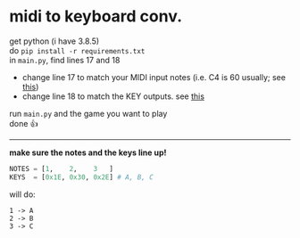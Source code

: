 # midi to keyboard conv.
get python (i have 3.8.5)  
do `pip install -r requirements.txt`  
in `main.py`, find lines 17 and 18
- change line 17 to match your MIDI input notes (i.e. C4 is 60 usually; see [this](https://www.inspiredacoustics.com/en/MIDI_note_numbers_and_center_frequencies))
- change line 18 to match the KEY outputs. see [this](http://www.flint.jp/misc/?q=dik&lang=en)

run `main.py` and the game you want to play  
done 👍

---

__make sure the notes and the keys line up!__
```py
NOTES = [1,    2,    3   ]
KEYS  = [0x1E, 0x30, 0x2E] # A, B, C
```
will do:  
```
1 -> A
2 -> B
3 -> C
```